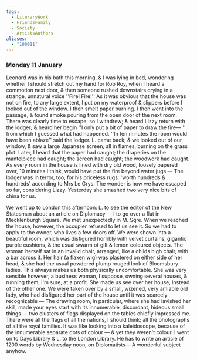 ```yaml
---
tags:
  - LiteraryWork
  - FriendsFamily
  - Society
  - ArtistsAuthors
aliases:
  - "100011"
---
```

### Monday 11 January

Leonard was in his bath this morning, & I was lying in bed, wondering whether I should stretch out my hand for Rob Roy, when I heard a commotion next door, & then someone rushed downstairs crying in a strange, unnatural voice ''Fire! Fire!'' As it was obvious that the house was not on fire, to any large extent, I put on my waterproof & slippers before I looked out of the window. I then smelt paper burning. I then went into the passage, & found smoke pouring from the open door of the next room. There was clearly time to escape, so I withdrew; & heard Lizzy return with the lodger; & heard her begin ''I only put a bit of paper to draw the fire— '' from which I guessed what had happened. ''In ten minutes the room would have been ablaze'' said the lodger. L. came back; & we looked out of our window, & saw a large Japanese screen, all in flames, burning on the grass plot. Later, I heard that the paper had caught; the draperies on the mantelpiece had caught; the screen had caught; the woodwork had caught. As every room in the house is lined with dry old wood, loosely papered over, 10 minutes I think, would have put the fire beyond water jugs — The lodger was in terror, too, for his priceless rugs: 'worth hundreds & hundreds' according to Mrs Le Grys. The wonder is how we have escaped so far, considering Lizzy. Yesterday she smashed two very nice bits of china for us.

We went up to London this afternoon: L. to see the editor of the New Statesman about an article on Diplomacy — I to go over a flat in Mecklenburgh Square. We met unexpectedly in M. Sqre. When we reached the house, however, the occupier refused to let us see it. So we had to apply to the owner, who lives a few doors off. We were shown into a beautiful room, which was disfigured horribly with velvet curtains, gigantic purple cushions, & the usual swarm of gilt & lemon coloured objects. The woman herself sat in an invalid chair, arranged, like a childs high chair, with a bar across it. Her hair (a flaxen wig) was plastered on either side of her head, & she had the usual powdered plump rouged look of Bloomsbury ladies. This always makes us both physically uncomfortable. She was very sensible however, a business woman, I suppose, owning several houses, & running them, I'm sure, at a profit. She made us see over her house, instead of the other one. We were taken over by a small, wizened, very amiable old lady, who had disfigured her part of the house until it was scarcely recognizable — The drawing room, in particular, where she had lavished her skill, made your eyes start with its innumerable, discordant, hideous small things — two clusters of flags displayed on the tables chiefly impressed me. There were all the flags of all the nations, I should think; all the photographs of all the royal families. It was like looking into a kaleidoscope, because of the innumerable separate dots of colour — & yet they weren't colour. I went on to Days Library & L. to the London Library. He has to write an article of 1200 words by Wednesday noon, on Diplomatists— A wonderful subject anyhow.